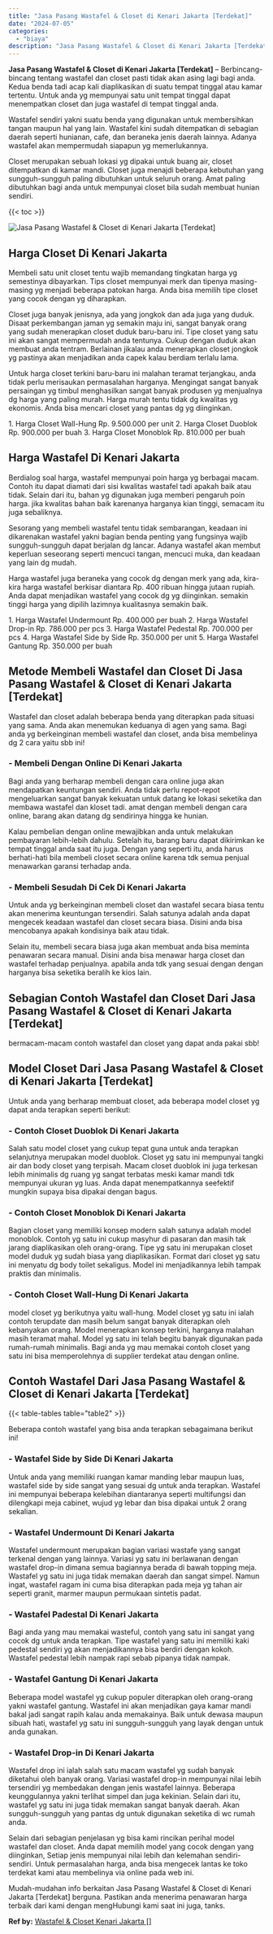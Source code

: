 ```yaml
---
title: "Jasa Pasang Wastafel & Closet di Kenari Jakarta [Terdekat]"
date: "2024-07-05"
categories: 
  - "biaya"
description: "Jasa Pasang Wastafel & Closet di Kenari Jakarta [Terdekat]. Mudah-mudahan info berkaitan Jasa Pasang Wastafel & Closet di Kenari Jakarta [Terdekat] berguna..."
---
```


**Jasa Pasang Wastafel & Closet di Kenari Jakarta \[Terdekat\]** – Berbincang-bincang tentang wastafel dan closet pasti tidak akan asing lagi bagi anda. Kedua benda tadi acap kali diaplikasikan di suatu tempat tinggal atau kamar tertentu. Untuk anda yg mempunyai satu unit tempat tinggal dapat menempatkan closet dan juga wastafel di tempat tinggal anda.

Wastafel sendiri yakni suatu benda yang digunakan untuk membersihkan tangan maupun hal yang lain. Wastafel kini sudah ditempatkan di sebagian daerah seperti hunianan, cafe, dan beraneka jenis daerah lainnya. Adanya wastafel akan mempermudah siapapun yg memerlukannya.

Closet merupakan sebuah lokasi yg dipakai untuk buang air, closet ditempatkan di kamar mandi. Closet juga menajdi beberapa kebutuhan yang sungguh-sungguh paling dibutuhkan untuk seluruh orang. Amat paling dibutuhkan bagi anda untuk mempunyai closet bila sudah membuat hunian sendiri.

{{< toc >}}

![Jasa Pasang Wastafel & Closet di Kenari Jakarta [Terdekat]](/images/wastafel-closet-murah54.png)

## Harga Closet Di Kenari Jakarta

Membeli satu unit closet tentu wajib memandang tingkatan harga yg semestinya dibayarkan. Tips closet mempunyai merk dan tipenya masing-masing yg menjadi beberapa patokan harga. Anda bisa memilih tipe closet yang cocok dengan yg diharapkan.

Closet juga banyak jenisnya, ada yang jongkok dan ada juga yang duduk. Disaat perkembangan jaman yg semakin maju ini, sangat banyak orang yang sudah menerapkan closet duduk baru-baru ini. Tipe closet yang satu ini akan sangat mempermudah anda tentunya. Cukup dengan duduk akan membuat anda tentram. Berlainan jikalau anda menerapkan closet jongkok yg pastinya akan menjadikan anda capek kalau berdiam terlalu lama.

Untuk harga closet terkini baru-baru ini malahan teramat terjangkau, anda tidak perlu merisaukan permasalahan harganya. Mengingat sangat banyak persaingan yg timbul menghasilkan sangat banyak produsen yg menjualnya dg harga yang paling murah. Harga murah tentu tidak dg kwalitas yg ekonomis. Anda bisa mencari closet yang pantas dg yg diinginkan.

1\. Harga Closet Wall-Hung Rp. 9.500.000 per unit 2. Harga Closet Duoblok Rp. 900.000 per buah 3. Harga Closet Monoblok Rp. 810.000 per buah

## Harga Wastafel Di Kenari Jakarta

Berdialog soal harga, wastafel mempunyai poin harga yg berbagai macam. Contoh itu dapat diamati dari sisi kwalitas wastafel tadi apakah baik atau tidak. Selain dari itu, bahan yg digunakan juga memberi pengaruh poin harga. jika kwalitas bahan baik karenanya harganya kian tinggi, semacam itu juga sebaliknya.

Sesorang yang membeli wastafel tentu tidak sembarangan, keadaan ini dikarenakan wastafel yakni bagian benda penting yang fungsinya wajib sungguh-sungguh dapat berjalan dg lancar. Adanya wastafel akan membut keperluan seseorang seperti mencuci tangan, mencuci muka, dan keadaan yang lain dg mudah.

Harga wastafel juga beraneka yang cocok dg dengan merk yang ada, kira-kira harga wastafel berkisar diantara Rp. 400 ribuan hingga jutaan rupiah. Anda dapat menjadikan wastafel yang cocok dg yg diinginkan. semakin tinggi harga yang dipilih lazimnya kualitasnya semakin baik.

1\. Harga Wastafel Undermount Rp. 400.000 per buah 2. Harga Wastafel Drop-in Rp. 786.000 per pcs 3. Harga Wastafel Pedestal Rp. 700.000 per pcs 4. Harga Wastafel Side by Side Rp. 350.000 per unit 5. Harga Wastafel Gantung Rp. 350.000 per buah

## Metode Membeli Wastafel dan Closet Di Jasa Pasang Wastafel & Closet di Kenari Jakarta \[Terdekat\]

Wastafel dan closet adalah beberapa benda yang diterapkan pada situasi yang sama. Anda akan menemukan keduanya di agen yang sama. Bagi anda yg berkeinginan membeli wastafel dan closet, anda bisa membelinya dg 2 cara yaitu sbb ini!

### \- Membeli Dengan Online Di Kenari Jakarta

Bagi anda yang berharap membeli dengan cara online juga akan mendapatkan keuntungan sendiri. Anda tidak perlu repot-repot mengeluarkan sangat banyak kekuatan untuk datang ke lokasi seketika dan membawa wastafel dan kloset tadi. amat dengan membeli dengan cara online, barang akan datang dg sendirinya hingga ke hunian.

Kalau pembelian dengan online mewajibkan anda untuk melakukan pembayaran lebih-lebih dahulu. Setelah itu, barang baru dapat dikirimkan ke tempat tinggal anda saat itu juga. Dengan yang seperti itu, anda harus berhati-hati bila membeli closet secara online karena tdk semua penjual menawarkan garansi terhadap anda.

### \- Membeli Sesudah Di Cek Di Kenari Jakarta

Untuk anda yg berkeinginan membeli closet dan wastafel secara biasa tentu akan menerima keuntungan tersendiri. Salah satunya adalah anda dapat mengecek keadaan wastafel dan closet secara biasa. Disini anda bisa mencobanya apakah kondisinya baik atau tidak.

Selain itu, membeli secara biasa juga akan membuat anda bisa meminta penawaran secara manual. Disini anda bisa menawar harga closet dan wastafel terhadap penjualnya. apabila anda tdk yang sesuai dengan dengan harganya bisa seketika beralih ke kios lain.

## Sebagian Contoh Wastafel dan Closet Dari Jasa Pasang Wastafel & Closet di Kenari Jakarta \[Terdekat\]

bermacam-macam contoh wastafel dan closet yang dapat anda pakai sbb!

## Model Closet Dari Jasa Pasang Wastafel & Closet di Kenari Jakarta \[Terdekat\]

Untuk anda yang berharap membuat closet, ada beberapa model closet yg dapat anda terapkan seperti berikut:

### \- Contoh Closet Duoblok Di Kenari Jakarta

Salah satu model closet yang cukup tepat guna untuk anda terapkan selanjutnya merupakan model duoblok. Closet yg satu ini mempunyai tangki air dan body closet yang terpisah. Macam closet duoblok ini juga terkesan lebih minimalis dg ruang yg sangat terbatas meski kamar mandi tdk mempunyai ukuran yg luas. Anda dapat menempatkannya seefektif mungkin supaya bisa dipakai dengan bagus.

### \- Contoh Closet Monoblok Di Kenari Jakarta

Bagian closet yang memiliki konsep modern salah satunya adalah model monoblok. Contoh yg satu ini cukup masyhur di pasaran dan masih tak jarang diaplikasikan oleh orang-orang. Tipe yg satu ini merupakan closet model duduk yg sudah biasa yang diaplikasikan. Format dari closet yg satu ini menyatu dg body toilet sekaligus. Model ini menjadikannya lebih tampak praktis dan minimalis.

### \- Contoh Closet Wall-Hung Di Kenari Jakarta

model closet yg berikutnya yaitu wall-hung. Model closet yg satu ini ialah contoh terupdate dan masih belum sangat banyak diterapkan oleh kebanyakan orang. Model menerapkan konsep terkini, harganya malahan masih teramat mahal. Model yg satu ini telah begitu banyak digunakan pada rumah-rumah minimalis. Bagi anda yg mau memakai contoh closet yang satu ini bisa memperolehnya di supplier terdekat atau dengan online.

## Contoh Wastafel Dari Jasa Pasang Wastafel & Closet di Kenari Jakarta \[Terdekat\]

{{< table-tables table="table2" >}}

Beberapa contoh wastafel yang bisa anda terapkan sebagaimana berikut ini!

### \- Wastafel Side by Side Di Kenari Jakarta

Untuk anda yang memiliki ruangan kamar manding lebar maupun luas, wastafel side by side sangat yang sesuai dg untuk anda terapkan. Wastafel ini mempunyai beberapa kelebihan diantaranya seperti multifungsi dan dilengkapi meja cabinet, wujud yg lebar dan bisa dipakai untuk 2 orang sekalian.

### \- Wastafel Undermount Di Kenari Jakarta

Wastafel undermount merupakan bagian variasi wastafe yang sangat terkenal dengan yang lainnya. Variasi yg satu ini berlawanan dengan wastafel drop-in dimana semua bagiannya berada di bawah topping meja. Wastafel yg satu ini juga tidak memakan daerah dan sangat simpel. Namun ingat, wastafel ragam ini cuma bisa diterapkan pada meja yg tahan air seperti granit, marmer maupun permukaan sintetis padat.

### \- Wastafel Padestal Di Kenari Jakarta

Bagi anda yang mau memakai wasteful, contoh yang satu ini sangat yang cocok dg untuk anda terapkan. Tipe wastafel yang satu ini memiliki kaki pedestal sendiri yg akan menjadikannya bisa berdiri dengan kokoh. Wastafel pedestal lebih nampak rapi sebab pipanya tidak nampak.

### \- Wastafel Gantung Di Kenari Jakarta

Beberapa model wastafel yg cukup populer diterapkan oleh orang-orang yakni wastafel gantung. Wastafel ini akan menjadikan gaya kamar mandi bakal jadi sangat rapih kalau anda memakainya. Baik untuk dewasa maupun sibuah hati, wastafel yg satu ini sungguh-sungguh yang layak dengan untuk anda gunakan.

### \- Wastafel Drop-in Di Kenari Jakarta

Wastafel drop ini ialah salah satu macam wastafel yg sudah banyak diketahui oleh banyak orang. Variasi wastafel drop-in mempunyai nilai lebih tersendiri yg membedakan dengan jenis wastafel lainnya. Beberapa keunggulannya yakni terlihat simpel dan juga kekinian. Selain dari itu, wastafel yg satu ini juga tidak memakan sangat banyak daerah. Akan sungguh-sungguh yang pantas dg untuk digunakan seketika di wc rumah anda.

Selain dari sebagian penjelasan yg bisa kami rincikan perihal model wastafel dan closet. Anda dapat memilih model yang cocok dengan yang diinginkan, Setiap jenis mempunyai nilai lebih dan kelemahan sendiri-sendiri. Untuk permasalahan harga, anda bisa mengecek lantas ke toko terdekat kami atau membelinya via online pada web ini.

Mudah-mudahan info berkaitan Jasa Pasang Wastafel & Closet di Kenari Jakarta \[Terdekat\] berguna. Pastikan anda menerima penawaran harga terbaik dari kami dengan mengHubungi kami saat ini juga, tanks.

**Ref by:** [Wastafel & Closet Kenari Jakarta []](https://id.wikipedia.org/wiki/Wastafel)
